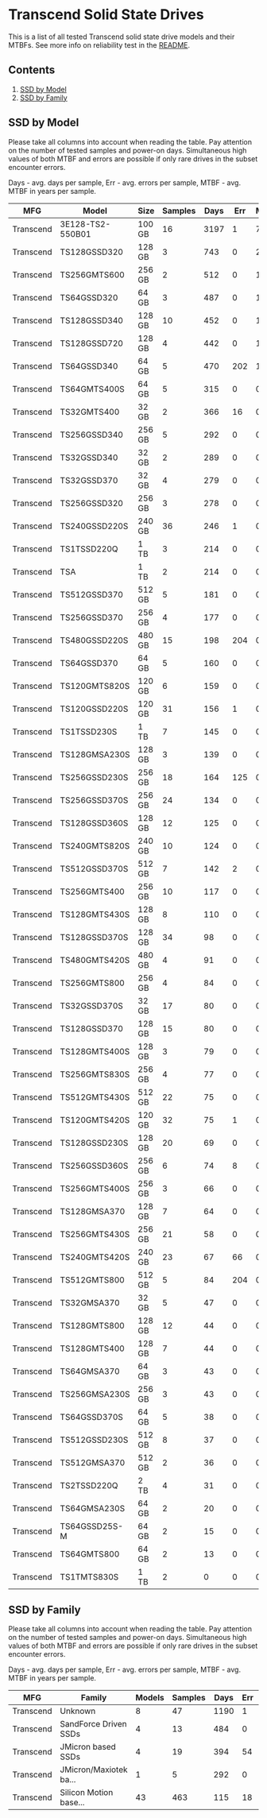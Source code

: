 Transcend Solid State Drives
============================

This is a list of all tested Transcend solid state drive models and their MTBFs. See
more info on reliability test in the [README](https://github.com/linuxhw/SMART).

Contents
--------

1. [ SSD by Model  ](#ssd-by-model)
2. [ SSD by Family ](#ssd-by-family)

SSD by Model
------------

Please take all columns into account when reading the table. Pay attention on the
number of tested samples and power-on days. Simultaneous high values of both MTBF
and errors are possible if only rare drives in the subset encounter errors.

Days - avg. days per sample,
Err  - avg. errors per sample,
MTBF - avg. MTBF in years per sample.

| MFG       | Model              | Size   | Samples | Days  | Err   | MTBF |
|-----------|--------------------|--------|---------|-------|-------|------|
| Transcend | 3E128-TS2-550B01   | 100 GB | 16      | 3197  | 1     | 7.88   |
| Transcend | TS128GSSD320       | 128 GB | 3       | 743   | 0     | 2.04   |
| Transcend | TS256GMTS600       | 256 GB | 2       | 512   | 0     | 1.40   |
| Transcend | TS64GSSD320        | 64 GB  | 3       | 487   | 0     | 1.34   |
| Transcend | TS128GSSD340       | 128 GB | 10      | 452   | 0     | 1.24   |
| Transcend | TS128GSSD720       | 128 GB | 4       | 442   | 0     | 1.21   |
| Transcend | TS64GSSD340        | 64 GB  | 5       | 470   | 202   | 1.16   |
| Transcend | TS64GMTS400S       | 64 GB  | 5       | 315   | 0     | 0.86   |
| Transcend | TS32GMTS400        | 32 GB  | 2       | 366   | 16    | 0.84   |
| Transcend | TS256GSSD340       | 256 GB | 5       | 292   | 0     | 0.80   |
| Transcend | TS32GSSD340        | 32 GB  | 2       | 289   | 0     | 0.79   |
| Transcend | TS32GSSD370        | 32 GB  | 4       | 279   | 0     | 0.77   |
| Transcend | TS256GSSD320       | 256 GB | 3       | 278   | 0     | 0.76   |
| Transcend | TS240GSSD220S      | 240 GB | 36      | 246   | 1     | 0.63   |
| Transcend | TS1TSSD220Q        | 1 TB   | 3       | 214   | 0     | 0.59   |
| Transcend | TSA                | 1 TB   | 2       | 214   | 0     | 0.59   |
| Transcend | TS512GSSD370       | 512 GB | 5       | 181   | 0     | 0.50   |
| Transcend | TS256GSSD370       | 256 GB | 4       | 177   | 0     | 0.49   |
| Transcend | TS480GSSD220S      | 480 GB | 15      | 198   | 204   | 0.44   |
| Transcend | TS64GSSD370        | 64 GB  | 5       | 160   | 0     | 0.44   |
| Transcend | TS120GMTS820S      | 120 GB | 6       | 159   | 0     | 0.44   |
| Transcend | TS120GSSD220S      | 120 GB | 31      | 156   | 1     | 0.42   |
| Transcend | TS1TSSD230S        | 1 TB   | 7       | 145   | 0     | 0.40   |
| Transcend | TS128GMSA230S      | 128 GB | 3       | 139   | 0     | 0.38   |
| Transcend | TS256GSSD230S      | 256 GB | 18      | 164   | 125   | 0.38   |
| Transcend | TS256GSSD370S      | 256 GB | 24      | 134   | 0     | 0.37   |
| Transcend | TS128GSSD360S      | 128 GB | 12      | 125   | 0     | 0.34   |
| Transcend | TS240GMTS820S      | 240 GB | 10      | 124   | 0     | 0.34   |
| Transcend | TS512GSSD370S      | 512 GB | 7       | 142   | 2     | 0.33   |
| Transcend | TS256GMTS400       | 256 GB | 10      | 117   | 0     | 0.32   |
| Transcend | TS128GMTS430S      | 128 GB | 8       | 110   | 0     | 0.30   |
| Transcend | TS128GSSD370S      | 128 GB | 34      | 98    | 0     | 0.27   |
| Transcend | TS480GMTS420S      | 480 GB | 4       | 91    | 0     | 0.25   |
| Transcend | TS256GMTS800       | 256 GB | 4       | 84    | 0     | 0.23   |
| Transcend | TS32GSSD370S       | 32 GB  | 17      | 80    | 0     | 0.22   |
| Transcend | TS128GSSD370       | 128 GB | 15      | 80    | 0     | 0.22   |
| Transcend | TS128GMTS400S      | 128 GB | 3       | 79    | 0     | 0.22   |
| Transcend | TS256GMTS830S      | 256 GB | 4       | 77    | 0     | 0.21   |
| Transcend | TS512GMTS430S      | 512 GB | 22      | 75    | 0     | 0.21   |
| Transcend | TS120GMTS420S      | 120 GB | 32      | 75    | 1     | 0.20   |
| Transcend | TS128GSSD230S      | 128 GB | 20      | 69    | 0     | 0.19   |
| Transcend | TS256GSSD360S      | 256 GB | 6       | 74    | 8     | 0.19   |
| Transcend | TS256GMTS400S      | 256 GB | 3       | 66    | 0     | 0.18   |
| Transcend | TS128GMSA370       | 128 GB | 7       | 64    | 0     | 0.18   |
| Transcend | TS256GMTS430S      | 256 GB | 21      | 58    | 0     | 0.16   |
| Transcend | TS240GMTS420S      | 240 GB | 23      | 67    | 66    | 0.16   |
| Transcend | TS512GMTS800       | 512 GB | 5       | 84    | 204   | 0.13   |
| Transcend | TS32GMSA370        | 32 GB  | 5       | 47    | 0     | 0.13   |
| Transcend | TS128GMTS800       | 128 GB | 12      | 44    | 0     | 0.12   |
| Transcend | TS128GMTS400       | 128 GB | 7       | 44    | 0     | 0.12   |
| Transcend | TS64GMSA370        | 64 GB  | 3       | 43    | 0     | 0.12   |
| Transcend | TS256GMSA230S      | 256 GB | 3       | 43    | 0     | 0.12   |
| Transcend | TS64GSSD370S       | 64 GB  | 5       | 38    | 0     | 0.11   |
| Transcend | TS512GSSD230S      | 512 GB | 8       | 37    | 0     | 0.10   |
| Transcend | TS512GMSA370       | 512 GB | 2       | 36    | 0     | 0.10   |
| Transcend | TS2TSSD220Q        | 2 TB   | 4       | 31    | 0     | 0.09   |
| Transcend | TS64GMSA230S       | 64 GB  | 2       | 20    | 0     | 0.06   |
| Transcend | TS64GSSD25S-M      | 64 GB  | 2       | 15    | 0     | 0.04   |
| Transcend | TS64GMTS800        | 64 GB  | 2       | 13    | 0     | 0.04   |
| Transcend | TS1TMTS830S        | 1 TB   | 2       | 0     | 0     | 0.00   |

SSD by Family
-------------

Please take all columns into account when reading the table. Pay attention on the
number of tested samples and power-on days. Simultaneous high values of both MTBF
and errors are possible if only rare drives in the subset encounter errors.

Days - avg. days per sample,
Err  - avg. errors per sample,
MTBF - avg. MTBF in years per sample.

| MFG       | Family                 | Models | Samples | Days  | Err   | MTBF |
|-----------|------------------------|--------|---------|-------|-------|------|
| Transcend | Unknown                | 8      | 47      | 1190  | 1     | 2.96   |
| Transcend | SandForce Driven SSDs  | 4      | 13      | 484   | 0     | 1.33   |
| Transcend | JMicron based SSDs     | 4      | 19      | 394   | 54    | 1.05   |
| Transcend | JMicron/Maxiotek ba... | 1      | 5       | 292   | 0     | 0.80   |
| Transcend | Silicon Motion base... | 43     | 463     | 115   | 18    | 0.30   |
